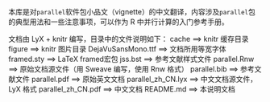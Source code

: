本库是对`parallel`软件包小品文（vignette）的中文翻译，内容涉及`parallel`包的典型用法和一些注意事项，可以作为 R 中并行计算的入门参考手册。

文档由 LyX + knitr 编写，目录中的文件说明如下：
    cache               ==>  knitr 缓存目录
    figure              ==>  knitr 图片目录
    DejaVuSansMono.ttf  ==>  文档所用等宽字体
    framed.sty          ==>  LaTeX framed宏包
    jss.bst             ==>  参考文献样式文件
    parallel.Rnw        ==>  原始文档源文件（用 Sweave 编写，使用 Rnw 格式）
    parallel.bib        ==>  参考文献文件
    parallel.pdf        ==>  原始英文文档
    parallel\_zh\_CN.lyx  ==>  中文文档源文件，LyX 格式
    parallel\_zh\_CN.pdf  ==>  中文文档
    README.md           ==>  本说明文档

